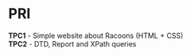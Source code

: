 # PRI

__TPC1__ - Simple website about Racoons (HTML + CSS)  
__TPC2__ - DTD, Report and XPath queries

